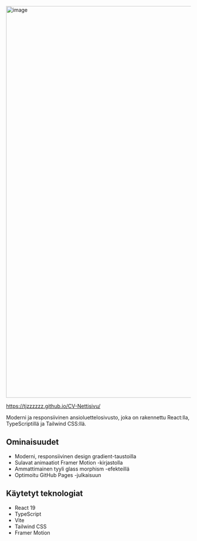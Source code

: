 <img width="1896" height="1067" alt="image" src="https://github.com/user-attachments/assets/ca1420ee-217a-452b-a924-3b451f130a66" />

https://tjzzzzzz.github.io/CV-Nettisivu/

Moderni ja responsiivinen ansioluettelosivusto, joka on rakennettu React:lla, TypeScriptillä ja Tailwind CSS:llä.

## Ominaisuudet

- Moderni, responsiivinen design gradient-taustoilla
- Sulavat animaatiot Framer Motion -kirjastolla
- Ammattimainen tyyli glass morphism -efekteillä
- Optimoitu GitHub Pages -julkaisuun

## Käytetyt teknologiat

- React 19
- TypeScript
- Vite
- Tailwind CSS
- Framer Motion
